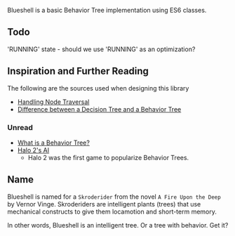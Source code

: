 Blueshell is a basic Behavior Tree implementation using ES6 classes.

## Todo

'RUNNING' state - should we use 'RUNNING' as an optimization?

## Inspiration and Further Reading

The following are the sources used when designing this library

- [Handling Node Traversal](http://stackoverflow.com/a/15725129/1017787)
- [Difference between a Decision Tree and a Behavior Tree](http://gamedev.stackexchange.com/questions/51693/decision-tree-vs-behavior-tree)


### Unread

- [What is a Behavior Tree?](http://www.opsive.com/assets/BehaviorDesigner/documentation.php?id=44)
- [Halo 2's AI](http://www.gamasutra.com/view/feature/130663/gdc_2005_proceeding_handling_.php)
  - Halo 2 was the first game to popularize Behavior Trees.


## Name

Blueshell is named for a `Skroderider` from the novel `A Fire Upon the Deep` by Vernor Vinge.
Skroderiders are intelligent plants (trees) that use mechanical constructs to give them locamotion
and short-term memory.

In other words, Blueshell is an intelligent tree. Or a tree with behavior. Get it?
